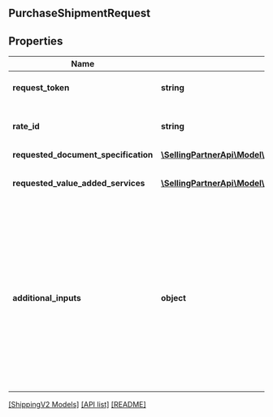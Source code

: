 ## PurchaseShipmentRequest

## Properties

Name | Type | Description | Notes
------------ | ------------- | ------------- | -------------
**request_token** | **string** | A unique token generated to identify a getRates operation. |
**rate_id** | **string** | An identifier for the rate (shipment offering) provided by a shipping service provider. |
**requested_document_specification** | [**\SellingPartnerApi\Model\ShippingV2\RequestedDocumentSpecification**](RequestedDocumentSpecification.md) |  |
**requested_value_added_services** | [**\SellingPartnerApi\Model\ShippingV2\RequestedValueAddedService[]**](RequestedValueAddedService.md) | The value-added services to be added to a shipping service purchase. | [optional]
**additional_inputs** | **object** | The additional inputs required to purchase a shipping offering, in JSON format. The JSON provided here must adhere to the JSON schema that is returned in the response to the getAdditionalInputs operation.<br><br>Additional inputs are only required when indicated by the requiresAdditionalInputs property in the response to the getRates operation. | [optional]

[[ShippingV2 Models]](../) [[API list]](../../Api) [[README]](../../../README.md)
